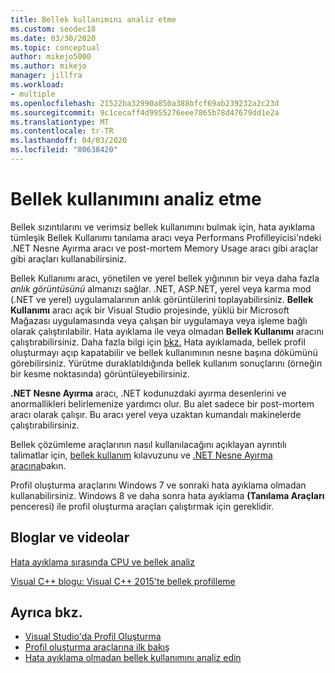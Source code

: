 ```yaml
---
title: Bellek kullanımını analiz etme
ms.custom: seodec18
ms.date: 03/30/2020
ms.topic: conceptual
author: mikejo5000
ms.author: mikejo
manager: jillfra
ms.workload:
- multiple
ms.openlocfilehash: 21522ba32990a850a388bfcf69ab239232a2c23d
ms.sourcegitcommit: 9c1cecaff4d9955276eee7865b78d47679dd1e2a
ms.translationtype: MT
ms.contentlocale: tr-TR
ms.lasthandoff: 04/03/2020
ms.locfileid: "80638420"
---
```

# <a name="analyze-memory-usage"></a>Bellek kullanımını analiz etme

Bellek sızıntılarını ve verimsiz bellek kullanımını bulmak için, hata ayıklama tümleşik Bellek Kullanımı tanılama aracı veya Performans Profilleyicisi'ndeki .NET Nesne Ayırma aracı ve post-mortem Memory Usage aracı gibi araçlar gibi araçları kullanabilirsiniz.

Bellek Kullanımı aracı, yönetilen ve yerel bellek yığınının bir veya daha fazla *anlık görüntüsünü* almanızı sağlar. .NET, ASP.NET, yerel veya karma mod (.NET ve yerel) uygulamalarının anlık görüntülerini toplayabilirsiniz. **Bellek Kullanımı** aracı açık bir Visual Studio projesinde, yüklü bir Microsoft Mağazası uygulamasında veya çalışan bir uygulamaya veya işleme bağlı olarak çalıştırılabilir. Hata ayıklama ile veya olmadan **Bellek Kullanımı** aracını çalıştırabilirsiniz. Daha fazla bilgi için [bkz.](../profiling/running-profiling-tools-with-or-without-the-debugger.md) Hata ayıklamada, bellek profil oluşturmayı açıp kapatabilir ve bellek kullanımının nesne başına dökümünü görebilirsiniz. Yürütme duraklatıldığında bellek kullanım sonuçlarını (örneğin bir kesme noktasında) görüntüleyebilirsiniz.

**.NET Nesne Ayırma** aracı, .NET kodunuzdaki ayırma desenlerini ve anormallikleri belirlemenize yardımcı olur. Bu alet sadece bir post-mortem aracı olarak çalışır. Bu aracı yerel veya uzaktan kumandalı makinelerde çalıştırabilirsiniz.

Bellek çözümleme araçlarının nasıl kullanılacağını açıklayan ayrıntılı talimatlar için, [bellek kullanım](../profiling/memory-usage.md) kılavuzunu ve [.NET Nesne Ayırma aracına](../profiling/dotnet-alloc-tool.md)bakın.

Profil oluşturma araçlarını Windows 7 ve sonraki hata ayıklama olmadan kullanabilirsiniz. Windows 8 ve daha sonra hata ayıklama **(Tanılama Araçları** penceresi) ile profil oluşturma araçları çalıştırmak için gereklidir.

## <a name="blogs-and-videos"></a>Bloglar ve videolar

[Hata ayıklama sırasında CPU ve bellek analiz](https://devblogs.microsoft.com/visualstudio/analyze-cpu-memory-while-debugging/)

[Visual C++ blogu: Visual C++ 2015'te bellek profilleme](https://devblogs.microsoft.com/cppblog/memory-profiling-in-visual-c-2015/)

## <a name="see-also"></a>Ayrıca bkz.

- [Visual Studio'da Profil Oluşturma](../profiling/index.yml)
- [Profil oluşturma araçlarına ilk bakış](../profiling/profiling-feature-tour.md)
- [Hata ayıklama olmadan bellek kullanımını analiz edin](../profiling/memory-usage-without-debugging2.md)
